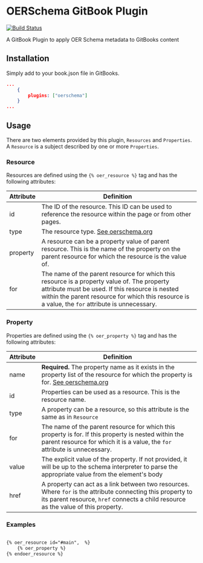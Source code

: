 # OERSchema GitBook Plugin
[![Build Status](https://travis-ci.org/open-curriculum/gitbook-plugin-oerschema.svg?branch=master)](https://travis-ci.org/open-curriculum/gitbook-plugin-oerschema)

A GitBook Plugin to apply OER Schema metadata to GitBooks content

## Installation
Simply add to your book.json file in GitBooks.

```JSON
...
    {
        plugins: ["oerschema"]
    }
...

```

## Usage

There are two elements provided by this plugin, `Resources` and `Properties`. A `Resource` is a subject described by one or more `Properties`. 

### Resource

Resources are defined using the `{% oer_resource %}` tag and has the following attributes:

| Attribute | Definition |
|---|---|
| id  | The ID of the resource. This ID can be used to reference the resource within the page or from other pages. |
| type | The resource type. [See oerschema.org](http://oerschema.org/docs/schema.html) |
| property | A resource can be a property value of parent resource. This is the name of the property on the parent resource for which the resource is the value of. |
| for | The name of the parent resource for which this resource is a property value of. The property attribute must be used. If this resource is nested within the parent resource for which this resource is a value, the `for` attribute is unnecessary. |

### Property

Properties are defined using the `{% oer_property %}` tag and has the following attributes:

| Attribute  | Definition |
|---|---|
| name  | **Required.** The property name as it exists in the property list of the resource for which the property is for. [See oerschema.org](http://oerschema.org/docs/schema.html) |
| id | Properties can be used as a resource. This is the resource name. |
| type | A property can be a resource, so this attribute is the same as in `Resource` |
| for | The name of the parent resource for which this property is for. If this property is nested within the parent resource for which it is a value, the `for` attribute is unnecessary. |
| value | The explicit value of the property. If not provided, it will be up to the schema interpreter to parse the appropriate value from the element's body |
| href | A property can act as a link between two resources. Where `for` is the attribute connecting this property to its parent resource, `href` connects a child resource as the value of this property. |

### Examples

```Markdown

{% oer_resource id="#main",  %}
    {% oer_property %}
{% endoer_resource %}

```